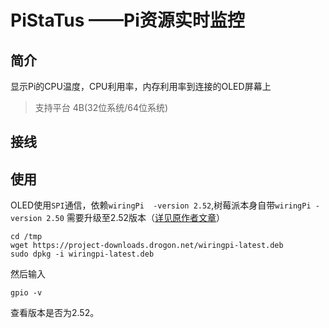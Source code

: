# PiStaTus ——Pi资源实时监控
## 简介
显示Pi的CPU温度，CPU利用率，内存利用率到连接的OLED屏幕上
> 支持平台 4B(32位系统/64位系统)

## 接线


## 使用
OLED使用`SPI`通信，依赖`wiringPi  -version 2.52`,树莓派本身自带`wiringPi -version 2.50` 需要升级至2.52版本（<a href="http://wiringpi.com/wiringpi-updated-to-2-52-for-the-raspberry-pi-4b/">详见原作者文章</a>）
~~~
cd /tmp
wget https://project-downloads.drogon.net/wiringpi-latest.deb
sudo dpkg -i wiringpi-latest.deb
~~~
然后输入
~~~
gpio -v
~~~
查看版本是否为2.52。